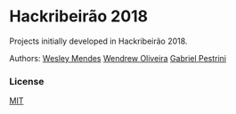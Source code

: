 # Hackribeirão 2018

Projects initially developed in Hackribeirão 2018.

Authors:
[Wesley Mendes](https://github.com/WesGtoX)
[Wendrew Oliveira](https://github.com/wendrewdevelop)
[Gabriel Pestrini](https://github.com/Pestrini)

### License ###

[MIT](LICENSE)